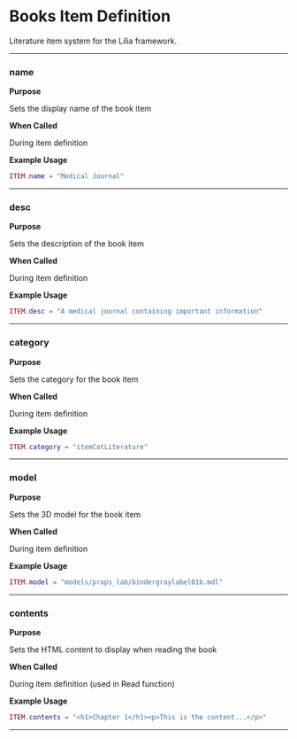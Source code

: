 # Books Item Definition

Literature item system for the Lilia framework.

---

### name

**Purpose**

Sets the display name of the book item

**When Called**

During item definition

**Example Usage**

```lua
ITEM.name = "Medical Journal"
```

---

### desc

**Purpose**

Sets the description of the book item

**When Called**

During item definition

**Example Usage**

```lua
ITEM.desc = "A medical journal containing important information"
```

---

### category

**Purpose**

Sets the category for the book item

**When Called**

During item definition

**Example Usage**

```lua
ITEM.category = "itemCatLiterature"
```

---

### model

**Purpose**

Sets the 3D model for the book item

**When Called**

During item definition

**Example Usage**

```lua
ITEM.model = "models/props_lab/bindergraylabel01b.mdl"
```

---

### contents

**Purpose**

Sets the HTML content to display when reading the book

**When Called**

During item definition (used in Read function)

**Example Usage**

```lua
ITEM.contents = "<h1>Chapter 1</h1><p>This is the content...</p>"
```

---

